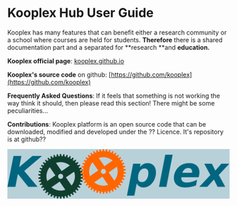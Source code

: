 # Kooplex Hub User Guide                                                                                                                                                                                                                                                                                                                                                        

Kooplex has many features that can benefit either a research community or a school where courses are held for students. **Therefore** there is a shared documentation part and a separated for **research **and **education.**                                            

**Kooplex official page**: [kooplex.github.io](https://kooplex.github.io/)
                                                                                                                                                                                                        
**Kooplex's source code** on github: [https://github.com/kooplex](https://github.com/kooplex)

**Frequently Asked Questions**: If it feels that something is not working the way think it should, then please read this section! There might be some peculiarities...                                     

**Contributions**: Kooplex platform is an open source code that can be downloaded, modified and developed under the ?? Licence. It's repository is at github??                                             

                                                                                                                                                                                                           

                                                                                                                                                                                                           

![](/img/logos/logo.png)                                                                                                                                                             




